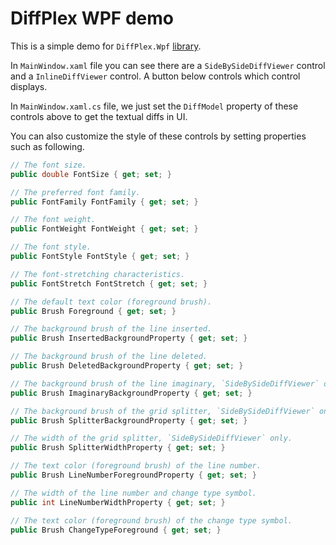 ﻿# DiffPlex WPF demo

This is a simple demo for `DiffPlex.Wpf` [library](../DiffPlex.Wpf).

In `MainWindow.xaml` file you can see there are a `SideBySideDiffViewer` control and a `InlineDiffViewer` control.
A button below controls which control displays.

In `MainWindow.xaml.cs` file, we just set the `DiffModel` property of these controls above to get the textual diffs in UI.

You can also customize the style of these controls by setting properties such as following.

```csharp
// The font size.
public double FontSize { get; set; }

// The preferred font family.
public FontFamily FontFamily { get; set; }

// The font weight.
public FontWeight FontWeight { get; set; }

// The font style.
public FontStyle FontStyle { get; set; }

// The font-stretching characteristics.
public FontStretch FontStretch { get; set; }

// The default text color (foreground brush).
public Brush Foreground { get; set; }

// The background brush of the line inserted.
public Brush InsertedBackgroundProperty { get; set; }

// The background brush of the line deleted.
public Brush DeletedBackgroundProperty { get; set; }

// The background brush of the line imaginary, `SideBySideDiffViewer` only.
public Brush ImaginaryBackgroundProperty { get; set; }

// The background brush of the grid splitter, `SideBySideDiffViewer` only.
public Brush SplitterBackgroundProperty { get; set; }

// The width of the grid splitter, `SideBySideDiffViewer` only.
public Brush SplitterWidthProperty { get; set; }

// The text color (foreground brush) of the line number.
public Brush LineNumberForegroundProperty { get; set; }

// The width of the line number and change type symbol.
public int LineNumberWidthProperty { get; set; }

// The text color (foreground brush) of the change type symbol.
public Brush ChangeTypeForeground { get; set; }
```

